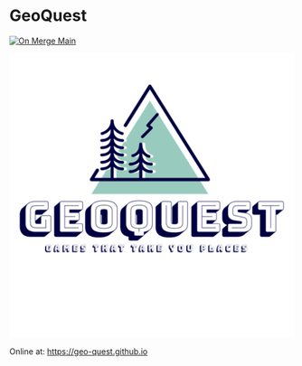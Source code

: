 # GeoQuest

[![On Merge Main](https://github.com/geo-quest/geo-quest.github.io/actions/workflows/on-merge-main.yaml/badge.svg?branch=main)](https://github.com/geo-quest/geo-quest.github.io/actions/workflows/on-merge-main.yaml)

![geo-quest](public/geo-quest-logo_512.png)

Online at: https://geo-quest.github.io
